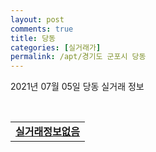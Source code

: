 ```yaml
---
layout: post
comments: true
title: 당동
categories: [실거래가]
permalink: /apt/경기도 군포시 당동
---
```


2021년 07월 05일 당동 실거래 정보

<script type="text/javascript">
  google.charts.load('current', {'packages':['corechart']});
  google.charts.setOnLoadCallback(drawChart);

  function drawChart() {
    var data = google.visualization.arrayToDataTable([['거래일', '매매', '전월세', '전매'], ['20-07', 40, 46, 0], ['20-08', 42, 84, 0], ['20-09', 36, 32, 0], ['20-10', 54, 28, 0], ['20-11', 55, 48, 0], ['20-12', 69, 40, 0], ['21-01', 81, 39, 0], ['21-02', 91, 37, 0], ['21-03', 86, 45, 0], ['21-04', 67, 41, 0], ['21-05', 65, 38, 0], ['21-06', 30, 19, 0]]);

    var options = {
      title: '최근 유형별 거래량 추이',
      legend: { position: 'bottom' }
    };

    var chart = new google.visualization.LineChart(document.getElementById('columnchart_material'));
    chart.draw(data, (options));
  }
</script>

<div id="columnchart_material" style="width: 95%; margin-left: -35px; display: block"></div>
<br>
<table>
  <tr>
    <td colspan="4" style="font-weight: bold;"><a href="https://search.naver.com/search.naver?query=당동 실거래정보없음">실거래정보없음</a></td>
  </tr>
    
</table>
    